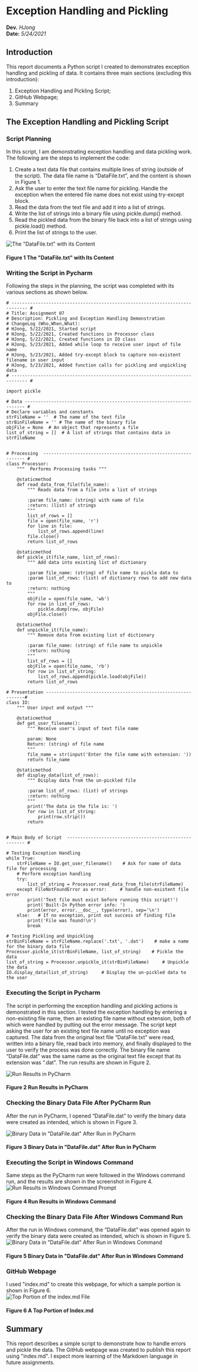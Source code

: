 # Exception Handling and Pickling
**Dev.** *HJong*  
**Date:** *5/24/2021*
## Introduction
This report documents a Python script I created to demonstrates exception handling and pickling of data.  It contains three main sections (excluding this introduction):   
1)	Exception Handling and Pickling Script;  
2)	GitHub Webpage;  
3)	Summary  
## The Exception Handling and Pickling Script
### Script Planning
In this script, I am demonstrating exception handling and data pickling work.   The following are the steps to implement the code:

1)	Create a text data file that contains multiple lines of string (outside of the script).  The data file name is “DataFile.txt”, and the content is shown in Figure 1.  
2)	Ask the user to enter the text file name for pickling.  Handle the exception when the entered file name does not exist using try-except block.  
3)	Read the data from the text file and add it into a list of strings.  
4)	Write the list of strings into a binary file using pickle.dump() method.  
5)	Read the pickled data from the binary file back into a list of strings using pickle.load() method.  
6)	Print the list of strings to the user.  

![The "DataFile.txt" with its Content](https://uwp-h2021.github.io/IntroToProg-Python-Mod07/FIgure%209.png "The DataFile.txt with Its Content")

#### Figure 1 The "DataFile.txt" with Its Content
### Writing the Script in Pycharm
Following the steps in the planning, the script was completed with its various sections as shown below.

```
# ---------------------------------------------------------------------------- #
# Title: Assignment 07
# Description: Pickling and Exception Handling Demonstration
# ChangeLog (Who,When,What):
# HJong, 5/22/2021, Started script
# HJong, 5/22/2021, Created functions in Processor class
# HJong, 5/22/2021, Created functions in IO class
# HJong, 5/23/2021, Added while loop to receive user input of file name
# HJong, 5/23/2021, Added try-except block to capture non-existent filename in user input
# HJong, 5/23/2021, Added function calls for pickling and unpickling data
# ---------------------------------------------------------------------------- #

import pickle

# Data ---------------------------------------------------------------------- #
# Declare variables and constants
strFileName = ''  # The name of the text file
strBinFileName = '' # The name of the binary file
objFile = None  # An object that represents a file
list_of_string = []  # A list of strings that contains data in strFileName


# Processing  --------------------------------------------------------------- #
class Processor:
    """  Performs Processing tasks """

    @staticmethod
    def read_data_from_file(file_name):
        """ Reads data from a file into a list of strings

        :param file_name: (string) with name of file
        :return: (list) of strings
        """
        list_of_rows = []
        file = open(file_name, 'r')
        for line in file:
            list_of_rows.append(line)
        file.close()
        return list_of_rows

    @staticmethod
    def pickle_it(file_name, list_of_rows):
        """ Add data into existing list of dictionary

        :param file_name: (string) of file name to pickle data to
        :param list_of_rows: (list) of dictionary rows to add new data to
        :return: nothing
        """
        objFile = open(file_name, 'wb')
        for row in list_of_rows:
            pickle.dump(row, objFile)
        objFile.close()

    @staticmethod
    def unpickle_it(file_name):
        """ Remove data from existing list of dictionary

        :param file_name: (string) of file name to unpickle
        :return: nothing
        """
        list_of_rows = []
        objFile = open(file_name, 'rb')
        for row in list_of_string:
            list_of_rows.append(pickle.load(objFile))
        return list_of_rows

# Presentation --------------------------------------------------------------#
class IO:
    """ User input and output """

    @staticmethod
    def get_user_filename():
        """ Receive user's input of text file name

        param: None
        Return: (string) of file name
        """
        file_name = str(input('Enter the file name with extension: '))
        return file_name

    @staticmethod
    def display_data(list_of_rows):
        """ Display data from the un-pickled file

        :param list_of_rows: (list) of strings
        :return: nothing
        """
        print('The data in the file is: ')
        for row in list_of_string:
            print(row.strip())
        return


# Main Body of Script  ------------------------------------------------------ #

# Testing Exception Handling
while True:
    strFileName = IO.get_user_filename()    # Ask for name of data file for processing
    # Perform exception handling
    try:
        list_of_string = Processor.read_data_from_file(strFileName)
    except FileNotFoundError as error:     # handle non-existent file error
        print('Text file must exist before running this script!')
        print('Built-In Python error info: ')
        print(error, error.__doc__, type(error), sep='\n')
    else:   # If no exception, print out success of finding file
        print('File was found!\n')
        break

# Testing Pickling and Unpickling
strBinFileName = strFileName.replace('.txt', '.dat')    # make a name for the binary data file
Processor.pickle_it(strBinFileName, list_of_string)    # Pickle the data
list_of_string = Processor.unpickle_it(strBinFileName)     # Unpickle the data
IO.display_data(list_of_string)     # Display the un-pickled data to the user
```
### Executing the Script in Pycharm
The script in performing the exception handling and pickling actions is demonstrated in this section.  I tested the exception handling by entering a non-existing file name, then an existing file name without extension, both of which were handled by putting out the error message.  The script kept asking the user for an existing text file name until no exception was captured.  The data from the original text file “DataFile.txt” were read, written into a binary file, read back into memory, and finally displayed to the user to verify the process was done correctly.  The binary file name “DataFile.dat” was the same name as the original text file except that its extension was “.dat”.  The run results are shown in Figure 2.

![Run Results in PyCharm](https://uwp-h2021.github.io/IntroToProg-Python-Mod07/Figure%2015.png "Run Results in PyCharm")
#### Figure 2  Run Results in PyCharm
### Checking the Binary Data File After PyCharm Run
After the run in PyCharm, I opened “DataFile.dat” to verify the binary data were created as intended, which is shown in Figure 3.

![Binary Data in "DataFile.dat" After Run in PyCharm](https://uwp-h2021.github.io/IntroToProg-Python-Mod07/Figure%2016.png "Binary Data in DataFile.dat After Run in PyCharm")
#### Figure 3  Binary Data in "DataFile.dat" After Run in PyCharm
### Executing the Script in Windows Command
Same steps as the PyCharm run were followed in the Windows command run, and the results are shown in the screenshot in Figure 4.  
![Run Results in Windows Command Prompt](https://uwp-h2021.github.io/IntroToProg-Python-Mod07/Figure%2017.png "Run Results in Windows Command")
#### Figure 4  Run Results in Windows Command

### Checking the Binary Data File After Windows Command Run
After the run in Windows command, the “DataFile.dat” was opened again to verify the binary data were created as intended, which is shown in Figure 5.  
![Binary Data in "DataFile.dat" After Run in Windows Command](https://uwp-h2021.github.io/IntroToProg-Python-Mod07/Figure%2018.png "Binary Data in DataFile.dat After Run in Windows Command")
#### Figure 5  Binary Data in "DataFile.dat" After Run in Windows Command
### GitHub Webpage
I used "index.md" to create this webpage, for which a sample portion is shown in Figure 6.  
![Top Portion of the index.md File](https://uwp-h2021.github.io/IntroToProg-Python-Mod07/Figure%2019.png "Top Portion of the Index.md File")
#### Figure 6 A Top Portion of Index.md

## Summary
This report describes a simple script to demonstrate how to handle errors and pickle the data.  The GitHub webpage was created to publish this report using "index.md".  I expect more learning of the Markdown language in future assignments.
